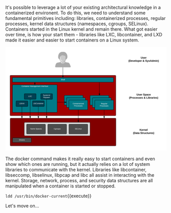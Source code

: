 It's possible to leverage a lot of your existing architectural knowledge in a containerized environent. To do this, we need to understand some fundamental primitives including: libraries, containerized processes, regular processes, kernel data structures (namespaces, cgroups, SELinux). Containers started in the Linux kernel and remain there. What got easier over time, is how your start them - libraries like LXC, libcontainer, and LXD made it easier and easier to start containers on a Linux system.

![Container Libraries](../../assets/intro-openshift/container-internals-lab-1/02-container-libraries.png)

The docker command makes it really easy to start containers and even show which ones are running, but it actually relies on a lot of system libraries to communicate with the kernel. Libraries like libcontainer, libseccomp, libselinux, libpcap and libc all assist in interacting with the kernel. Storage, network, process, and security data structures are all manipulated when a container is started or stopped.

``ldd /usr/bin/docker-current``{{execute}}

Let's move on...
